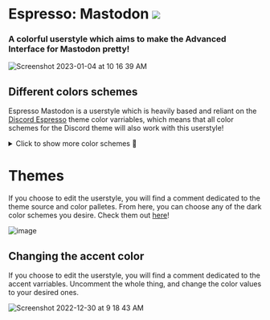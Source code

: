 # Espresso: Mastodon [![](https://img.shields.io/badge/install%20with-stylus-006666?style=flat-square)](https://github.com/SlippingGitty/GarrisonMastodon/raw/main/GarrisonMastodon.user.css)
### A colorful userstyle which aims to make the Advanced Interface for Mastodon pretty!

![Screenshot 2023-01-04 at 10 16 39 AM](https://user-images.githubusercontent.com/76500838/210600274-e0d519bf-3e5a-4964-a16c-73319abbbdea.png)

## Different colors schemes 
Espresso Mastodon is a userstyle which is heavily based and reliant on the [Discord Espresso](https://github.com/SlippingGittys-Discord-Themes/Espresso-Discord-Theme) theme color varriables, which means that all color schemes for the Discord theme will also work with this userstyle!

<details>
<summary>Click to show more color schemes 🎨</summary>

## Tokyo Night
![Screenshot 2023-01-04 at 10 18 27 AM](https://user-images.githubusercontent.com/76500838/210600799-70b12b69-7d7e-482c-a66d-cd57a6be5738.png)
## AMOLED
![Screenshot 2023-01-04 at 10 18 36 AM](https://user-images.githubusercontent.com/76500838/210600801-2dc9d0e9-6be8-4e32-ab29-42b41dbf6561.png)
## ThinkPad
![Screenshot 2023-01-04 at 10 18 43 AM](https://user-images.githubusercontent.com/76500838/210600803-cc043b87-748f-4618-bcc3-0c2483777516.png)
## Nord
![Screenshot 2023-01-04 at 10 18 49 AM](https://user-images.githubusercontent.com/76500838/210600804-23c53c88-bc35-439f-9a1c-87364fc636a6.png)
## Material Dark
![Screenshot 2023-01-04 at 10 19 07 AM](https://user-images.githubusercontent.com/76500838/210600806-30d251b3-e466-43df-8a1e-5a9a04733763.png)
## WackyPomo - [BlueRedBlueYellow](https://github.com/BlueRedBlueYellow)
![Screenshot 2023-01-04 at 10 19 17 AM](https://user-images.githubusercontent.com/76500838/210600809-cab00c16-9a8a-409b-a053-1c1cdcd6cb90.png)


</details>

# Themes
If you choose to edit the userstyle, you will find a comment dedicated to the theme source and color palletes. From here, you can choose any of the dark color schemes you desire. Check them out [here](https://github.com/SlippingGittys-Discord-Themes/Espresso-Discord-Theme/tree/main/themes/dark)!

![image](https://user-images.githubusercontent.com/76500838/210445666-c4907dbc-d4b7-43d0-a36e-ee8d34522aa7.png)

## Changing the accent color
If you choose to edit the userstyle, you will find a comment dedicated to the accent varriables. Uncomment the whole thing, and change the color values to your desired ones.

![Screenshot 2022-12-30 at 9 18 43 AM](https://user-images.githubusercontent.com/76500838/210085837-b34d419d-605d-41eb-ba70-73eeed0ec0fa.png)
